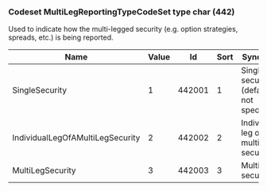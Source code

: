 ### Codeset MultiLegReportingTypeCodeSet type char (442)

Used to indicate how the multi-legged security (e.g. option strategies, spreads, etc.) is being reported.

| Name                             | Value | Id     | Sort | Synopsis                                   |
|----------------------------------|-------|--------|------|--------------------------------------------|
| SingleSecurity                   | 1     | 442001 | 1    | Single security (default if not specified) |
| IndividualLegOfAMultiLegSecurity | 2     | 442002 | 2    | Individual leg of a multi-leg security     |
| MultiLegSecurity                 | 3     | 442003 | 3    | Multi-leg security                         |

